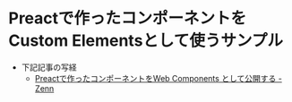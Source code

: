 # Preactで作ったコンポーネントをCustom Elementsとして使うサンプル

- 下記記事の写経
    - [Preactで作ったコンポーネントをWeb Components として公開する - Zenn](https://zenn.dev/jj/articles/preact-web-components)
